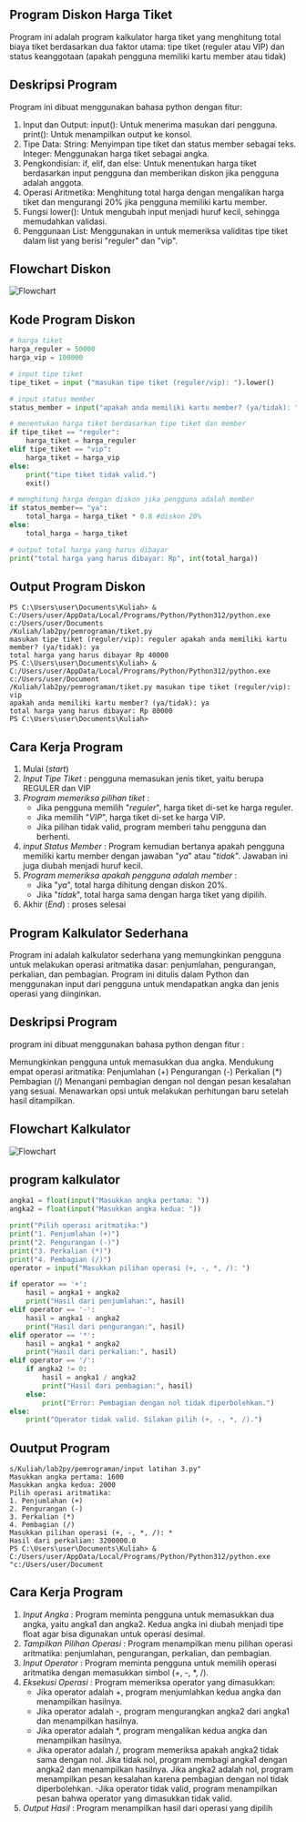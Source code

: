 ## Program Diskon Harga Tiket
Program ini adalah program kalkulator harga tiket yang menghitung total biaya tiket berdasarkan dua faktor utama: tipe tiket (reguler atau VIP) dan status keanggotaan (apakah pengguna memiliki kartu member atau tidak)

## Deskripsi Program
Program ini dibuat menggunakan bahasa python dengan fitur:

1. Input dan Output: input(): Untuk menerima masukan dari pengguna. print(): Untuk menampilkan output ke konsol.
2. Tipe Data: String: Menyimpan tipe tiket dan status member sebagai teks. Integer: Menggunakan harga tiket sebagai angka.
3. Pengkondisian: if, elif, dan else: Untuk menentukan harga tiket berdasarkan input pengguna dan memberikan diskon jika pengguna adalah anggota.
4. Operasi Aritmetika: Menghitung total harga dengan mengalikan harga tiket dan mengurangi 20% jika pengguna memiliki kartu member.
5. Fungsi lower(): Untuk mengubah input menjadi huruf kecil, sehingga memudahkan validasi.
6. Penggunaan List: Menggunakan in untuk memeriksa validitas tipe tiket dalam list yang berisi "reguler" dan "vip".

## Flowchart Diskon
![Flowchart](flowchartdiskon.png)

## Kode Program Diskon
```python
# harga tiket
harga_reguler = 50000
harga_vip = 100000

# input tipe tiket
tipe_tiket = input ("masukan tipe tiket (reguler/vip): ").lower()

# input status member
status_member = input("apakah anda memiliki kartu member? (ya/tidak): ").lower()

# menentukan harga tiket berdasarkan tipe tiket dan member
if tipe_tiket == "reguler":
    harga_tiket = harga_reguler
elif tipe_tiket == "vip":
    harga_tiket = harga_vip
else:
    print("tipe tiket tidak valid.")
    exit()

# menghitung harga dengan diskon jika pengguna adalah member
if status_member== "ya":
    total_harga = harga_tiket * 0.8 #diskon 20%
else:
    total_harga = harga_tiket

# output total harga yang harus dibayar 
print("total harga yang harus dibayar: Rp", int(total_harga))
```

## Output Program Diskon
```
PS C:\Users\user\Documents\Kuliah> & C:/Users/user/AppData/Local/Programs/Python/Python312/python.exe c:/Users/user/Documents
/Kuliah/lab2py/pemrograman/tiket.py
masukan tipe tiket (reguler/vip): reguler apakah anda memiliki kartu member? (ya/tidak): ya
total harga yang harus dibayar Rp 40000
PS C:\Users\user\Documents\Kuliah> & C:/Users/user/AppData/Local/Programs/Python/Python312/python.exe c:/Users/user/Document
/Kuliah/lab2py/pemrograman/tiket.py masukan tipe tiket (reguler/vip): vip
apakah anda memiliki kartu member? (ya/tidak): ya
total harga yang harus dibayar: Rp 80000
PS C:\Users\user\Documents\Kuliah>
```

## Cara Kerja Program
1. Mulai (_start_)
2. _Input Tipe Tiket_ : pengguna memasukan jenis tiket, yaitu berupa REGULER dan VIP
3. _Program memeriksa pilihan tiket_ :
   - Jika pengguna memilih "_reguler_", harga tiket di-set ke harga reguler.
   - Jika memilih "_VIP_", harga tiket di-set ke harga VIP.
   - Jika pilihan tidak valid, program memberi tahu pengguna dan berhenti.
5. _input Status Member_ : Program kemudian bertanya apakah pengguna memiliki kartu member dengan jawaban "_ya_" atau "_tidak_". Jawaban ini juga diubah menjadi huruf kecil.
6. _Program memeriksa apakah pengguna adalah member_ :
   - Jika "_ya_", total harga dihitung dengan diskon 20%.
   - Jika "_tidak_", total harga sama dengan harga tiket yang dipilih.
6. Akhir (_End_) : proses selesai

## Program Kalkulator Sederhana
Program ini adalah kalkulator sederhana yang memungkinkan pengguna untuk melakukan operasi aritmatika dasar: penjumlahan, pengurangan, perkalian, dan pembagian. Program ini ditulis dalam Python dan menggunakan input dari pengguna untuk mendapatkan angka dan jenis operasi yang diinginkan.

## Deskripsi Program
program ini dibuat menggunakan bahasa python dengan fitur :

Memungkinkan pengguna untuk memasukkan dua angka.
Mendukung empat operasi aritmatika:
Penjumlahan (+)
Pengurangan (-)
Perkalian (*)
Pembagian (/)
Menangani pembagian dengan nol dengan pesan kesalahan yang sesuai.
Menawarkan opsi untuk melakukan perhitungan baru setelah hasil ditampilkan.

## Flowchart Kalkulator
![Flowchart](flowchartkalkulator.png)

## program kalkulator
```python
angka1 = float(input("Masukkan angka pertama: "))
angka2 = float(input("Masukkan angka kedua: "))

print("Pilih operasi aritmatika:")
print("1. Penjumlahan (+)")
print("2. Pengurangan (-)")
print("3. Perkalian (*)")
print("4. Pembagian (/)")
operator = input("Masukkan pilihan operasi (+, -, *, /): ")

if operator == '+':
    hasil = angka1 + angka2
    print("Hasil dari penjumlahan:", hasil)
elif operator == '-':
    hasil = angka1 - angka2
    print("Hasil dari pengurangan:", hasil)
elif operator == '*':
    hasil = angka1 * angka2
    print("Hasil dari perkalian:", hasil)
elif operator == '/':
    if angka2 != 0:
        hasil = angka1 / angka2
        print("Hasil dari pembagian:", hasil)
    else:
        print("Error: Pembagian dengan nol tidak diperbolehkan.")
else:
    print("Operator tidak valid. Silakan pilih (+, -, *, /).")
```

## Ouutput Program
```
s/Kuliah/lab2py/pemrograman/input latihan 3.py"
Masukkan angka pertama: 1600
Masukkan angka kedua: 2000
Pilih operasi aritmatika:
1. Penjumlahan (+)
2. Pengurangan (-)
3. Perkalian (*)
4. Pembagian (/)
Masukkan pilihan operasi (+, -, *, /): *
Hasil dari perkalian: 3200000.0
PS C:\Users\user\Documents\Kuliah> & C:/Users/user/AppData/Local/Programs/Python/Python312/python.exe "c:/Users/user/Document
```

## Cara Kerja Program
1. _Input Angka_ : Program meminta pengguna untuk memasukkan dua angka, yaitu angka1 dan angka2. Kedua angka ini diubah menjadi tipe float agar bisa digunakan untuk operasi desimal.
2. _Tampilkan Pilihan Operasi_ : Program menampilkan menu pilihan operasi aritmatika: penjumlahan, pengurangan, perkalian, dan pembagian.
3. _Input Operator_ : Program meminta pengguna untuk memilih operasi aritmatika dengan memasukkan simbol (+, -, *, /).
4. _Eksekusi Operasi_ : Program memeriksa operator yang dimasukkan:
    - Jika operator adalah +, program menjumlahkan kedua angka dan menampilkan hasilnya.
    - Jika operator adalah -, program mengurangkan angka2 dari angka1 dan menampilkan hasilnya.
    - Jika operator adalah *, program mengalikan kedua angka dan menampilkan hasilnya.
    - Jika operator adalah /, program memeriksa apakah angka2 tidak sama dengan nol. Jika tidak nol, program membagi angka1 dengan angka2 dan menampilkan hasilnya. Jika angka2 adalah nol, program menampilkan pesan kesalahan karena pembagian dengan nol tidak diperbolehkan.
  -Jika operator tidak valid, program menampilkan pesan bahwa operator yang dimasukkan tidak valid.
5. _Output Hasil_ : Program menampilkan hasil dari operasi yang dipilih
